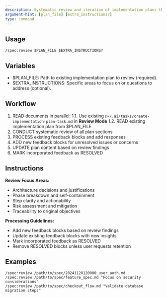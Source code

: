 ```yaml
---
description: Systematic review and iteration of implementation plans through structured feedback processing.
argument-hint: [plan_file] [extra_instructions?]
type: command
---
```


## Usage

`/spec:review $PLAN_FILE $EXTRA_INSTRUCTIONS?`

## Variables

- $PLAN_FILE: Path to existing implementation plan to review (required).
- $EXTRA_INSTRUCTIONS: Specific areas to focus on or questions to address (optional).

## Workflow

1. READ documents in parallel:
   1.1. Use existing `@~/.ai/tasks/create-implementation-plan-task.md` in **Review Mode**
   1.2. READ existing implementation plan from $PLAN_FILE
2. CONDUCT systematic review of all plan sections
3. PROCESS existing feedback blocks and add responses
4. ADD new feedback blocks for unresolved issues or concerns
5. UPDATE plan content based on review findings
6. MARK incorporated feedback as RESOLVED

## Instructions

**Review Focus Areas:**

- Architecture decisions and justifications
- Phase breakdown and self-containment
- Step clarity and actionability
- Risk assessment and mitigation
- Traceability to original objectives

**Processing Guidelines:**

- Add new feedback blocks based on review findings
- Update existing feedback blocks with new insights
- Mark incorporated feedback as RESOLVED
- Remove RESOLVED blocks unless user requests retention

## Examples

```plain
/spec:review /path/to/spec/20241128120000_user_auth.md
/spec:review /path/to/spec/feature_spec.md "Focus on security considerations"
/spec:review /path/to/spec/checkout_flow.md "Validate database migration steps"
```
